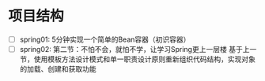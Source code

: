 # 项目结构
- [ ] spring01: 5分钟实现一个简单的Bean容器（初识容器）
- [ ] spring02: 第二节：不怕不会，就怕不学，让学习Spring更上一层楼
    基于上一节，使用模板方法设计模式和单一职责设计原则重新组织代码结构，实现对象的加载、创建和获取功能
